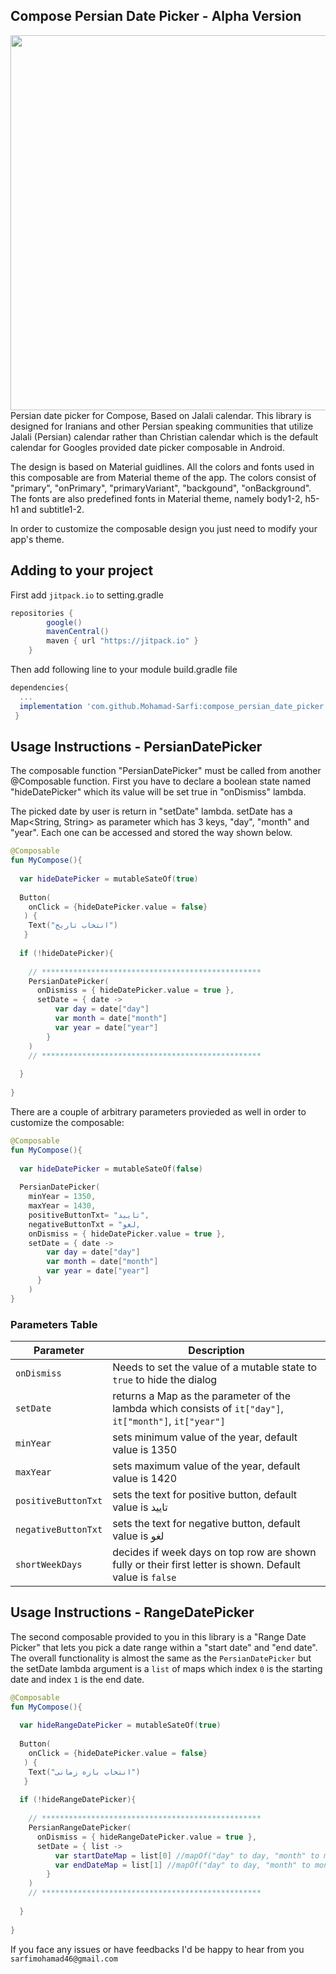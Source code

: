 
## Compose Persian Date Picker - Alpha Version
<img alt="" src="https://s6.uupload.ir/files/per_calender_p5l2.jpg" width="600">
Persian date picker for Compose, Based on Jalali calendar.
This library is designed for Iranians and other Persian speaking communities that utilize Jalali (Persian) calendar rather than Christian calendar which is the default calendar for Googles provided date picker composable in Android.

The design is based on Material guidlines. All the colors and fonts used in this composable are from Material theme of the app. The colors consist of "primary", "onPrimary", "primaryVariant", "backgound", "onBackground".
The fonts are also predefined fonts in Material theme, namely body1-2, h5-h1 and subtitle1-2. 

In order to customize the composable design you just need to modify your app's theme.




## Adding to your project
First add `jitpack.io` to setting.gradle
```groovy
repositories {
        google()
        mavenCentral()
        maven { url "https://jitpack.io" }
    }
```

Then add following line to your module build.gradle file
```groovy
dependencies{
  ...
  implementation 'com.github.Mohamad-Sarfi:compose_persian_date_picker:0.5.0'
 }
```

## Usage Instructions - PersianDatePicker
The composable function "PersianDatePicker" must be called from another @Composable function.
First you have to declare a boolean state named "hideDatePicker" which its value will be set true in "onDismiss" lambda.

The picked date by user is return in "setDate" lambda. setDate has a Map<String, String> as parameter which has 3 keys, "day", "month" and "year". Each one can be accessed and stored the way shown below.

```kotlin
@Composable
fun MyCompose(){
  
  var hideDatePicker = mutableSateOf(true)
  
  Button(
    onClick = {hideDatePicker.value = false}
   ) {
    Text("انتخاب تاریخ")
   }
  
  if (!hideDatePicker){
  
    // *************************************************
    PersianDatePicker(
      onDismiss = { hideDatePicker.value = true }, 
      setDate = { date ->
          var day = date["day"]
          var month = date["month"]
          var year = date["year"]
        }
    )
    // *************************************************
    
  }
 
}
```

There are a couple of arbitrary parameters provieded as well in order to customize the composable:
```kotlin
@Composable
fun MyCompose(){
  
  var hideDatePicker = mutableSateOf(false)
  
  PersianDatePicker(
    minYear = 1350,
    maxYear = 1430,
    positiveButtonTxt= "تایید",
    negativeButtonTxt = "لغو,
    onDismiss = { hideDatePicker.value = true }, 
    setDate = { date ->
        var day = date["day"]
        var month = date["month"]
        var year = date["year"]
      }
    )
}
```
### Parameters Table
| Parameter | Description |
| --- | --- |
|`onDismiss`| Needs to set the value of a mutable state to `true` to hide the dialog | 
| `setDate` | returns a Map as the parameter of the lambda which consists of `it["day"]`,  `it["month"]`,  `it["year"]`
| `minYear` | sets minimum value of the year, default value is 1350 |
| `maxYear` | sets maximum value of the year, default value is 1420 |
| `positiveButtonTxt` | sets the text for positive button, default value is تایید |
| `negativeButtonTxt` | sets the text for negative button, default value is لغو |
| `shortWeekDays` | decides if week days on top row are shown fully or their first letter is shown. Default value is `false`|


## Usage Instructions - RangeDatePicker
The second composable provided to you in this library is a "Range Date Picker" that lets you pick a date range within a "start date" and "end date".
The overall functionality is almost the same as the `PersianDatePicker` but the setDate lambda argument is a `list` of maps which index `0` is the starting date and index `1` is the end date. 

```kotlin
@Composable
fun MyCompose(){
  
  var hideRangeDatePicker = mutableSateOf(true)
  
  Button(
    onClick = {hideDatePicker.value = false}
   ) {
    Text("انتخاب بازه زمانی")
   }
  
  if (!hideRangeDatePicker){
  
    // *************************************************
    PersianRangeDatePicker(
      onDismiss = { hideRangeDatePicker.value = true }, 
      setDate = { list ->
          var startDateMap = list[0] //mapOf("day" to day, "month" to month, "year" to year)
          var endDateMap = list[1] //mapOf("day" to day, "month" to month, "year" to year)
        }
    )
    // *************************************************
    
  }
 
}
```

If you face any issues or have feedbacks I'd be happy to hear from you `sarfimohamad46@gmail.com`




